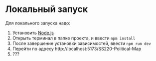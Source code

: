 # Локальный запуск
Для локального запуска надо:

1. Установить [Node.js](https://nodejs.org/dist/v22.18.0/node-v22.18.0-x64.msi)
2. Открыть терминал в папке проекта, и ввести `npm install`
3. После завершение установки зависимостей, ввести `npm run dev`
4. Перейти по адресу http://localhost:5173/SS220-Political-Map
5. ???
